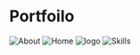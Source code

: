 # Portfoilo
![About](https://user-images.githubusercontent.com/123644693/215476073-3a005ba8-60ff-4b20-a587-8442d619ef9b.svg)
![Home](https://user-images.githubusercontent.com/123644693/215476135-c1a6bb52-c144-4fbb-9bb0-c7283366ae45.svg)
![logo](https://user-images.githubusercontent.com/123644693/215476240-06781212-8e98-4d15-a9bb-4f48e4c5cd8e.svg)
![Skills](https://user-images.githubusercontent.com/123644693/215476246-6137b965-bd51-4967-a145-470ae4dd9532.svg)
